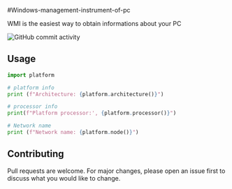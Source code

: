 #Windows-management-instrument-of-pc

WMI is the easiest way to obtain informations about your PC

![GitHub commit activity](https://img.shields.io/github/commit-activity/w/Bogdan0255/Windows-management-instrument-of-pc)

## Usage

```python
import platform

# platform info
print (f"Architecture: {platform.architecture()}")

# processor info
print(f"Platform processor:', {platform.processor()}")

# Network name
print (f"Network name: {platform.node()}")
```

## Contributing
Pull requests are welcome. For major changes, please open an issue first to discuss what you would like to change.
